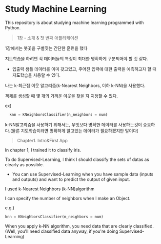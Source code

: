 # Study Machine Learning

This repository is about studying machine learning programmed with Python.

>1장 - 소개 & 첫 번째 애플리케이션

1장에서는 붓꽃을 구별짓는 간단한 훈련을 했다

지도학습을 하려면 각 데이터들의 특징이 최대한 명확하게 구분되어야 할 것 같다.


* 입출력 샘플 데이터를 이미 갖고있고, 주어진 입력에 대한 출력을 예측하고자 할 때 지도학습을 사용할 수 있다.

나는 k-최근접 이웃 알고리즘(k-Nearest Neighbors, 이하 k-NN)을 사용했다.

객체를 생성할 때 몇 개의 가까운 이웃을 찾을 지 지정할 수 있다.

ex)

```python
  knn = KNeighborsClassifier(n_neighbors = num)

```

k-NN알고리즘을 사용하기 위해서는, 무엇보다 명확한 데이터를 사용하는것이 중요하다.(물론 지도학습이라면 명확하게 알고있는 데이터가 필요하겠지만 말이다)

>Chapter1. Intro&First App

In chapter 1, I trained it to classify iris.

To do Supervised-Learning, I think I should classify the sets of datas as clearly as possible.


* You can use Supervised-Learning when you have sample data (inputs and outputs) and want to predict the output of given input.

I used k-Nearest Neighbors (k-NN)algorithm

I can specify the number of neighbors when I make an Object.

e.g.)

```python
knn = KNeighborsClassifier(n_neighbors = num)
```
When you apply k-NN algorithm, you need data that are clearly classified.(Well, you'll need classified data anyway, if you're doing Supervised-Learning)

